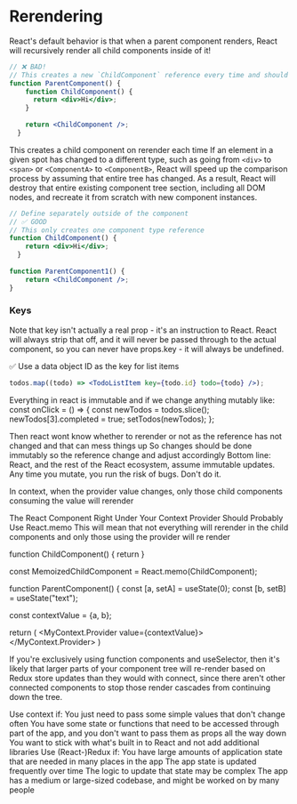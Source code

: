 # Rerendering

React's default behavior is that when a parent component renders, React will recursively render all child components inside of it!


```jsx
// ❌ BAD!
// This creates a new `ChildComponent` reference every time and should be avoided!
function ParentComponent() {
    function ChildComponent() {
      return <div>Hi</div>;
    }
  
    return <ChildComponent />;
  }
```

This creates a child component on rerender each time
If an element in a given spot has changed to a different type, such as going from `<div>` to `<span>` or `<ComponentA>` to `<ComponentB>`, React will speed up the comparison process by assuming that entire tree has changed. As a result, React will destroy that entire existing component tree section, including all DOM nodes, and recreate it from scratch with new component instances.

```jsx
// Define separately outside of the component
// ✅ GOOD
// This only creates one component type reference
function ChildComponent() {
    return <div>Hi</div>;
  }
  
function ParentComponent1() {
    return <ChildComponent />;
}
```

### Keys
Note that key isn't actually a real prop - it's an instruction to React.
React will always strip that off, and it will never be passed through to the
actual component, so you can never have props.key - it will always be undefined.

✅ Use a data object ID as the key for list items
```jsx
todos.map((todo) => <TodoListItem key={todo.id} todo={todo} />);
```

Everything in react is immutable and if we change anything mutably like:
const onClick = () => {
  const newTodos = todos.slice();
  newTodos[3].completed = true;
  setTodos(newTodos);
};


Then react wont know whether to rerender or not as the reference has not changed and that can mess things up
So changes should be done immutably so the reference change and adjust accordingly
Bottom line: React, and the rest of the React ecosystem, assume immutable updates. Any time you mutate, you run the risk of bugs. Don't do it.

In context, when the provider value changes, only those child components consuming the value will rerender


The React Component Right Under Your Context Provider Should Probably Use React.memo
This will mean that not everything will rerender in the child components and only those using the provider will re render

function ChildComponent() {
  return <GrandchildComponent />
}

const MemoizedChildComponent = React.memo(ChildComponent);

function ParentComponent() {
  const [a, setA] = useState(0);
  const [b, setB] = useState("text");

  const contextValue = {a, b};

  return (
    <MyContext.Provider value={contextValue}>
      <MemoizedChildComponent />
    </MyContext.Provider>
  )


If you're exclusively using function components and useSelector, then it's likely that larger
 parts of your component tree will re-render based on Redux store updates than they would with
  connect, since there aren't other connected components to stop those render cascades from continuing down the tree.

Use context if:
You just need to pass some simple values that don't change often
You have some state or functions that need to be accessed through part of the app, and you don't want to pass them as props all the way down
You want to stick with what's built in to React and not add additional libraries
Use (React-)Redux if:
You have large amounts of application state that are needed in many places in the app
The app state is updated frequently over time
The logic to update that state may be complex
The app has a medium or large-sized codebase, and might be worked on by many people